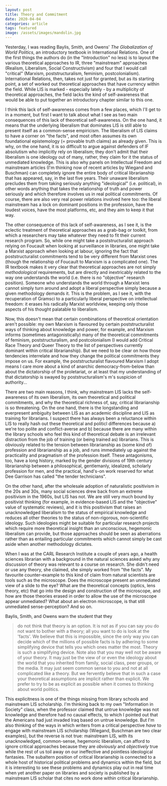 ```yaml
---
layout: post
title: Theory and Commitment
date: 2020-04-04
categories: article
tags: featured
image: /assets/images/mandolin.jpg
---
```


Yesterday, I was reading Baylis, Smith, and Owens' *The Globalization of
World Politics*, an introductory textbook in International Relations.
One of the first things the authors do (in the "Introduction" no less)
is to layout the various theoretical approaches to IR, three
"mainstream" approaches (Realism, Liberalism, Social Constructivism)
and four that I would call "critical" (Marxism, poststructuralism,
feminism, postcolonialism). International Relations, then, takes not
just for granted, but as its starting point, a set of worked out
theoretical approaches that have currency within the field. While LIS is
marked - especially lately - by a multiplicity of theoretical
approaches, the field lacks the kind of self-awareness that would be
able to put together an introductory chapter similar to this one.

I think this lack of self-awareness comes from a few places, which I'll
get to in a moment, but first I want to talk about what I see as two
main consequences of this lack of theoretical self-awareness. On the one
hand, it means that the underlying liberalism that dominates LIS is
still able to present itself as a common-sense empiricism. The
liberalism of LIS claims to have a corner on "the facts", and most often
assumes its own foundational epistemology (= provable truth claims) as
already given. This is why, on the one hand, it is so difficult to argue
against defenders of IF absolutism who implicitly rely on liberalism; they
don't admit that their liberalism is one ideology out of many, rather,
they claim for it the status of unmediated knowledge. This is also why
panels on Intellectual Freedom and mainstream articles (I'm thinking now
of recent articles by Wiegand and Buschman) can completely ignore the
entire body of critical librarianship that has appeared, say, in the
last five years. Their unaware liberalism precludes them from taking
seriously anything "ideological" (i.e. political), in other words anything that takes the
relationship of truth and power seriously and which therefore involves
us in real political commitments. Of course, there are also very real
power relations involved here too: the liberal mainstream has a lock on
dominant positions in the profession, have the loudest voices, have the
most platforms, etc, and they aim to keep it that way.

The other consequence of this lack of self-awareness, as I see it, is
the eclectic treatment of theoretical approaches as a grab-bag or
toolkit, from which a researchers may take whatever they need to fit
their current research program. So, while one might take a
poststructuralist approach relying on Foucault when looking at
surveillance in libraries, one might take a Marxist approach when
looking at labour, ignoring the fact that poststructuralist commitments
tend to be very different from Marxist ones (though the relationship of
Foucault to Marxism is a complicated one). The IR textbook makes it very
clear that theoretical approaches are not simply *methodological*
requirements, but are directly and inextricably related to the way one
understands the world (i.e. there is no "objective" research position). Someone who understands the world through a
Marxist lens cannot simply turn around and adopt a liberal perspective
simply because a given methodology demands it. This is the problem, as I
see it, with the recuperation of Gramsci to a particularly liberal
perspective on intellectual freedom: it erases his radically Marxist
worldview, keeping only those aspects of his thought palatable to
liberalism.

Now, this doesn't mean that certain combinations of theoretical
orientation aren't possible: my own Marxism is flavoured by certain
poststructuralist ways of thinking about knowledge and power, for
example, and Marxism informs (sometimes antagonistically) many of the
theoretical commitments of feminism, poststructuralism, and
postcolonialism (I would add Critical Race Theory and Queer Theory to the list of
perspectives currently dominant within critical librarianship). But we
need to be clear on how those tendencies interrelate and how they change
the political commitments they impose on us. For example, the
poststructuralist flavoured Marxism I adopt means I care more about a
kind of anarchic democracy-from-below than about the dictatorship of the
proletariat, or at least that my understanding of that dictatorship is
swayed by poststructuralism's m's suspicion of authority...

There are two main reasons, I think, why mainstream LIS lacks the
self-awareness of its own liberalism, its own theoretical and political
commitments, and why the theoretical richness of, say, critical
librarianship is so threatening. On the one hand, there is the
longstanding and everpresent ambiguity between LIS as an academic
discipline and LIS as training for librarians. I suspect there has
always been a reluctance within LIS to really hash out these theoretical
and politicl differences because a) we're too polite and conflict-averse
and b) because there are many within the library schools who feel this
kind of theoretical debate is an irrelevant distraction from the job of
training (or being trained as) librarians. This is obviously related to
the tension between librarianship as (some kind of) profession and
librarianship as a job, and runs immediately up against the practicality
and pragmatism of the profession itself. These antagonisms, too, have a
long history, marked by the gender divisions of 19th century
librarianship between a philosophical, gentlemanly, idealized, scholarly
profession for men, and the practical, hand's-on work reserved for what
Dee Garrison has called "the tender technicians".

On the other hand, after the wholesale adoption of naturalistic
positivism in the 20s and 30s, many social sciences drew back from an
extreme positivism in the 1960s, but LIS has not. We are still very much
bound by positivist thinking (for example, in evidence-based
LIS and the "objective" value of systematic reviews), and it
is this positivism that raises an unacknowledged liberalism to the
status of empirical knowledge and reduces all other theories to the
status of non-rigorous, non-scientific ideology. Such ideologies might
be suitable for particular research projects which require more
theoretical insight than an unconscious, hegemonic liberalism can
provide, but those approaches should be seen as aberrations rather than
as entailing particular commitments which cannot simply be cast aside
when another methodology dictates.

When I was at the CARL Research Institute a couple of years ago, a
health sciences librarian with a background in the natural sciences
asked why any discussion of theory was relevant to a course on research.
She didn't need or use any theory, she claimed, she simply worked from
"the facts". My favourite counter-example to this kind of claim from
natural scientists are tools such as the microscope. Does the microscope
present an unmediated view of a slide to the eye? What are the
theoretical concepts (optics, lens theory, etc) that go into the design
and construction of the microscope, and how are those theories erased in
order to allow the use of the microscope appear unmediated? What about
an electron microscope, is that still unmediated sense-perception? And
so on. 

Baylis, Smith, and Owens warn the student that they 

>do not think that
theory is an option. It is not as if you can say you do not want to
bother with a theory; all you want to do is look at the 'facts'. We
believe that this is impossible, since the only way you can decide which
of the millions of possible facts is by adhering to some simplifying
device that tells you which ones matter the most. Theory is such a
simplifying device. Note also that you may well not be aware of your
theory. It may just be the view of or even the ideology about the world
that you inherited from family, social class, peer groups, or the media.
It may just seem common sense to you and not at all complicated like a
theory. But we fervently believe that in such a case your theoretical
assumptions are implicit rather than explicit. We prefer to try to be as
explicit as possible when it comes to thinking about world politics.

This explicitness is one of the things missing from library schools and
mainstream LIS scholarship. I'm thinking back to my own "Information in
Society" class, when the professor claimed that untrue knowledge was not
knowledge and therefore had no causal effects, to which I pointed out that the Americans had just
invaded Iraq based on untrue knowledge. But I'm also thinking of the
ways in which writers from a critical perspective *have* to engage with
mainstream LIS scholarship (Wiegand, Buschman are two clear examples),
but the reverse is not true: mainstream LIS, with its unacknowledged,
common-sense, hegemonic liberalism, can afford to ignore critical
approaches because they are *obviously* and *objectively* true while the
rest of us toil away on our ineffective and pointless ideological
fantasies. The subaltern position of critical librarianship is connected
to a whole host of historical political problems and dynamics within the
field, but it is interesting to see these problems and dynamics play out
in real time when yet another paper on libraries and society is
published by a mainstream LIS scholar that cites no work done within
critical librarianship.
